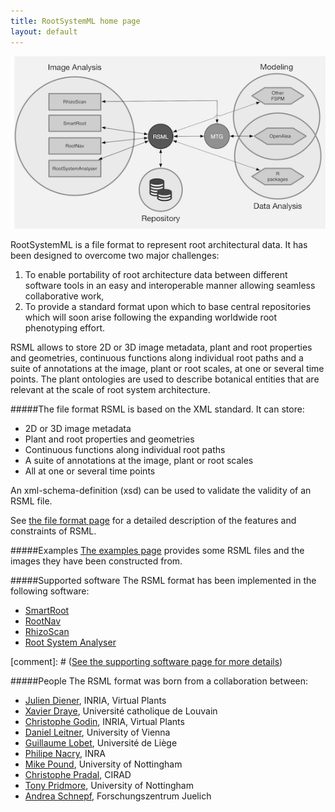 ```yaml
---
title: RootSystemML home page
layout: default
---
```


[![RSML interoperability](/images/interoperability_h300.png)](/images/interoperability.png)


RootSystemML is a file format to represent root architectural data. It has been designed to overcome two major challenges: 

 1. To enable portability of root architecture data between different software tools in an easy and interoperable manner allowing seamless collaborative work, 
 2. To provide a standard format upon which to base central repositories which will soon arise following the expanding worldwide root phenotyping effort.

RSML allows to store 2D or 3D image metadata, plant and root properties and geometries, continuous functions along individual root paths and a suite of annotations at the image, plant or root scales, at one or several time points. The plant ontologies are used to describe botanical entities that are relevant at the scale of root system architecture. 

#####The file format
RSML is based on the XML standard. It can store:

 - 2D or 3D image metadata
 - Plant and root properties and geometries
 - Continuous functions along individual root paths
 - A suite of annotations at the image, plant or root scales
 - All at one or several time points

An xml-schema-definition (xsd) can be used to validate the validity of an RSML file.

See [the file format page](format) for a detailed description of the features and constraints of RSML. 

#####Examples
[The examples page](examples) provides some RSML files and the images they have been constructed from. 

#####Supported software
The RSML format has been implemented in the following software:

 - [SmartRoot](http://www.uclouvain.be/en-smartroot)
 - [RootNav](http://www.cpib.ac.uk/tools-resources/software/rootnav/)
 - [RhizoScan](https://team.inria.fr/virtualplants/research/project/rhizoscan/)
 - [Root System Analyser](http://www.csc.univie.ac.at/rootbox/rsa.html)

[comment]: # ([See the supporting software page for more details](software))

#####People
The RSML format was born from a collaboration between:

 - [Julien Diener](julien.diener@inria.fr), INRIA, Virtual Plants
 - [Xavier Draye](xavier.draye@uclouvain.be), Université catholique de Louvain
 - [Christophe Godin](christophe.godin@inria.fr), INRIA, Virtual Plants
 - [Daniel Leitner](daniel.leitner@univie.ac.at), University of Vienna
 - [Guillaume Lobet](http://www.guillaumelobet.be), Université de Liège
 - [Philipe Nacry](nacry@supagro.inra.fr), INRA
 - [Mike Pound](Michael.Pound@nottingham.ac.uk), University of Nottingham
 - [Christophe Pradal](christophe.pradal@inria.fr), CIRAD
 - [Tony Pridmore](Tony.Pridmore@nottingham.ac.uk), University of Nottingham
 - [Andrea Schnepf](a.schnepf@fz-juelich.de), Forschungszentrum Juelich 

